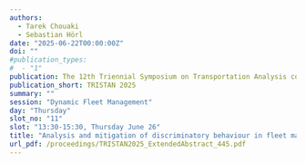 ```yaml
---
authors:
  - Tarek Chouaki
  - Sebastian Hörl
date: "2025-06-22T00:00:00Z"
doi: ""
#publication_types:
#  - "1"
publication: The 12th Triennial Symposium on Transportation Analysis conference
publication_short: TRISTAN 2025
summary: ""
session: "Dynamic Fleet Management"
day: "Thursday"
slot_no: "11"
slot: "13:30-15:30, Thursday June 26"
title: "Analysis and mitigation of discriminatory behaviour in fleet management algorithms"
url_pdf: /proceedings/TRISTAN2025_ExtendedAbstract_445.pdf
---
```

